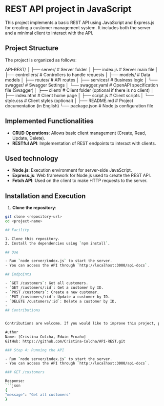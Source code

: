 

# REST API project in JavaScript

This project implements a basic REST API using JavaScript and Express.js for creating a customer management system. It includes both the server and a minimal client to interact with the API.

## Project Structure

The project is organized as follows:

API-REST/
│
├── server/ # Server folder
│ ├── index.js # Server main file
│ ├── controllers/ # Controllers to handle requests
│ ├── models/ # Data models
│ ├── routes/ # API routes
│ ├── services/ # Business logic
│ └── swagger/ # Swagger Settings
│ └── swagger.yaml # OpenAPI specification file (Swagger)
│
├── client/ # Client folder (optional if there is no client)
│ ├── index.html # Client home page
│ ├── script.js # Client scripts
│ └── style.css # Client styles (optional)
│
├── README.md # Project documentation (in English)
└── package.json # Node.js configuration file



## Implemented Functionalities

- **CRUD Operations**: Allows basic client management (Create, Read, Update, Delete).
- **RESTful API**: Implementation of REST endpoints to interact with clients.

## Used technology

- **Node.js**: Execution environment for server-side JavaScript.
- **Express.js**: Web framework for Node.js used to create the REST API.
- **Fetch API**: Used on the client to make HTTP requests to the server.

## Installation and Execution

1. **Clone the repository**:

 ```bash
 git clone <repository-url>
 cd <project-name>

## Facility

1. Clone this repository.
2. Install the dependencies using `npm install`.

## Use

- Run `node server/index.js` to start the server.
- You can access the API through `http://localhost:3000/api-docs`.

## Endpoints

- `GET /customers`: Get all customers.
- `GET /customers/:id`: Get a customer by ID.
- `POST /customers`: Create a new customer.
- `PUT /customers/:id`: Update a customer by ID.
- `DELETE /customers/:id`: Delete a customer by ID.
-
## Contributions


Contributions are welcome. If you would like to improve this project, please open an issue to discuss the proposed changes.

Author
Name: [Cristina Colcha, Edwin Proaño]
GitHub: https://github.com/Cristina-Colcha/API-REST.git

### Step 4: Running the API

- Run `node server/index.js` to start the server.
- You can access the API through `http://localhost:3000/api-docs`.

### GET /customers

Response:
```json
{
 "message": "Get all customers"
}


